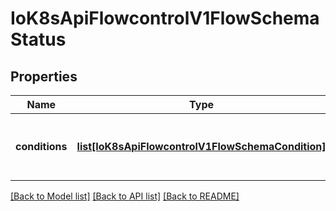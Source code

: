 # IoK8sApiFlowcontrolV1FlowSchemaStatus

## Properties
Name | Type | Description | Notes
------------ | ------------- | ------------- | -------------
**conditions** | [**list[IoK8sApiFlowcontrolV1FlowSchemaCondition]**](IoK8sApiFlowcontrolV1FlowSchemaCondition.md) | &#x60;conditions&#x60; is a list of the current states of FlowSchema. | [optional] 

[[Back to Model list]](../README.md#documentation-for-models) [[Back to API list]](../README.md#documentation-for-api-endpoints) [[Back to README]](../README.md)


